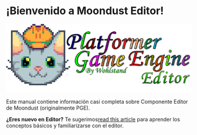 # ¡Bienvenido a Moondust Editor!

![Logo](images/splash_editor.png)

Este manual contiene información casi completa sobre
Componente Editor de Moondust (originalmente PGE).

**¿Eres nuevo en Editor?** Te sugerimos[read this article](Intro/QuickStart/WhatIsEditor) 
para aprender los conceptos básicos y familiarizarse con el editor.
